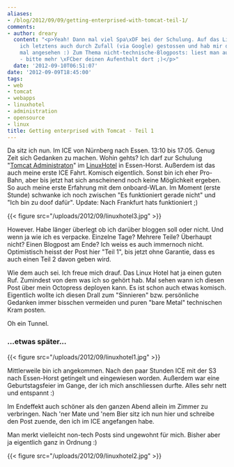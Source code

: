 ```yaml
---
aliases:
- /blog/2012/09/09/getting-enterprised-with-tomcat-teil-1/
comments:
- author: dreary
  content: "<p>Yeah! Dann mal viel Spa\xDF bei der Schulung. Auf das Linux-Hotel bin
    ich letztens auch durch Zufall (via Google) gestossen und hab mir deren Website
    mal angesehen :) Zum Thema nicht-technische-Blogposts: liest man auch gerne mal
    - bitte mehr \xFCber deinen Aufenthalt dort ;)</p>"
  date: '2012-09-10T06:51:07'
date: '2012-09-09T18:45:00'
tags:
- web
- tomcat
- webapps
- linuxhotel
- administration
- opensource
- linux
title: Getting enterprised with Tomcat - Teil 1
---
```


Da sitz ich nun. Im ICE von Nürnberg nach Essen. 13:10 bis 17:05. Genug Zeit
sich Gedanken zu machen. Wohin gehts? Ich darf zur Schulung "[Tomcat Administraton](http://www.linuxhotel.de/kurs/tomcat/)" im
[LinuxHotel](http://linuxhotel.de) in Essen-Horst. Außerdem ist das auch meine erste ICE Fahrt.
Komisch eigentlich. Sonst bin ich eher Pro-Bahn, aber bis jetzt hat sich
anscheinend noch keine Möglichkeit ergeben. So auch meine erste Erfahrung mit
dem onboard-WLan. Im Moment (erste Stunde) schwanke ich noch zwischen "Es
funktioniert gerade nicht" und "Ich bin zu doof dafür". Update: Nach Frankfurt
hats funktioniert ;)

{{< figure src="/uploads/2012/09/linuxhotel3.jpg" >}}

However. Habe länger überlegt ob ich darüber bloggen soll oder nicht. Und wenn ja wie
ich es verpacke. Einzelne Tage? Mehrere Teile? Überhaupt nicht? Einen Blogpost am Ende? Ich weiss
es auch immernoch nicht. Optimistisch heisst der Post hier "Teil 1", bis jetzt
ohne Garantie, dass es auch einen Teil 2 davon geben wird.

Wie dem auch sei. Ich freue mich drauf. Das Linux Hotel hat ja einen guten
Ruf. Zumindest von dem was ich so gehört hab. Mal sehen wann ich diesen Post
über mein Octopress deployen kann. Es ist schon auch etwas komisch. Eigentlich
wollte ich diesen Drall zum "Sinnieren" bzw. persönliche Gedanken immer bisschen
vermeiden und puren "bare Metal" technischen Kram posten.

Oh ein Tunnel.

### ...etwas später...

{{< figure src="/uploads/2012/09/linuxhotel1.jpg" >}}

Mittlerweile bin ich angekommen. Nach den paar Stunden ICE mit der S3 nach
Essen-Horst getingelt und eingewiesen worden. Außerdem war eine Geburtstagsfeier
im Gange, der ich mich anschliessen durfte. Alles sehr nett und entspannt :)

Im Endeffekt auch schöner als den ganzen Abend allein im Zimmer zu
verbringen. Nach 'ner Mate und 'nem Bier sitz ich nun hier und schreibe den Post zuende, den
ich im ICE angefangen habe.

Man merkt vielleicht non-tech Posts sind ungewohnt für mich. Bisher aber ja
eigentlich ganz in Ordnung :)

{{< figure src="/uploads/2012/09/linuxhotel2.jpg" >}}
